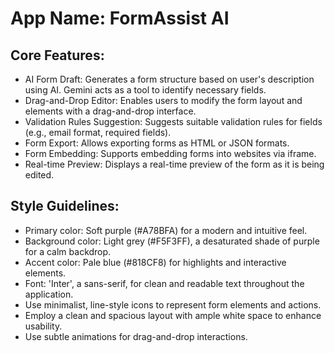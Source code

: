 # **App Name**: FormAssist AI

## Core Features:

- AI Form Draft: Generates a form structure based on user's description using AI. Gemini acts as a tool to identify necessary fields.
- Drag-and-Drop Editor: Enables users to modify the form layout and elements with a drag-and-drop interface.
- Validation Rules Suggestion: Suggests suitable validation rules for fields (e.g., email format, required fields).
- Form Export: Allows exporting forms as HTML or JSON formats.
- Form Embedding: Supports embedding forms into websites via iframe.
- Real-time Preview: Displays a real-time preview of the form as it is being edited.

## Style Guidelines:

- Primary color: Soft purple (#A78BFA) for a modern and intuitive feel.
- Background color: Light grey (#F5F3FF), a desaturated shade of purple for a calm backdrop.
- Accent color: Pale blue (#818CF8) for highlights and interactive elements.
- Font: 'Inter', a sans-serif, for clean and readable text throughout the application.
- Use minimalist, line-style icons to represent form elements and actions.
- Employ a clean and spacious layout with ample white space to enhance usability.
- Use subtle animations for drag-and-drop interactions.